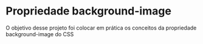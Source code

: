 <h1>Propriedade background-image</h1>
<p>O objetivo desse projeto foi colocar em prática os conceitos da propriedade background-image do CSS</p>
